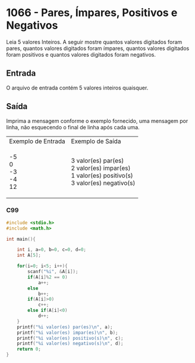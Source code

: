<html>
  <body style="padding: 10px 0px">
    <div class="header">
      <h1>1066 - Pares, Ímpares, Positivos e Negativos</h1>
      <div class="problem">
        <div class="description">
          <p>
            Leia 5 valores Inteiros. A seguir mostre quantos valores digitados
            foram pares, quantos valores digitados foram ímpares, quantos
            valores digitados foram positivos e quantos valores digitados foram
            negativos.
          </p>
        </div>
        <h2>Entrada</h2>
        <div class="input">
          <p>O arquivo de entrada contém 5 valores inteiros quaisquer.</p>
        </div>
        <h2>Saída</h2>
        <div class="output">
          <p>
            Imprima a mensagem conforme o exemplo fornecido, uma mensagem por
            linha, não esquecendo o final de linha após cada uma.
          </p>
        </div>
        <div class="both"></div>
        <table>
          <tbody>
          <tr>
            <td>Exemplo de Entrada</td>
            <td>Exemplo de Saída</td>
          </tr>
            <tr>
              <td class="division">
                <p>
                  -5<br />
                  0<br />
                  -3<br />
                  -4<br />
                  12
                </p>
              </td>
              <td>
                <p>
                  3 valor(es) par(es)<br />
                  2 valor(es) impar(es)<br />
                  1 valor(es) positivo(s)<br />
                  3 valor(es) negativo(s)
                </p>
              </td>
            </tr>
          </tbody>
        </table>
      </div>
    </div>
  </body>
</html>

### C99

```c
#include <stdio.h>
#include <math.h>

int main(){

    int i, a=0, b=0, c=0, d=0;
    int A[5];

    for(i=0; i<5; i++){
        scanf("%i", &A[i]);
        if(A[i]%2 == 0)
            a++;
        else
            b++;
        if(A[i]>0)
            c++;
        else if(A[i]<0)
            d++;
    }
    printf("%i valor(es) par(es)\n", a);
    printf("%i valor(es) impar(es)\n", b);
    printf("%i valor(es) positivo(s)\n", c);
    printf("%i valor(es) negativo(s)\n", d);
    return 0;
}
```
